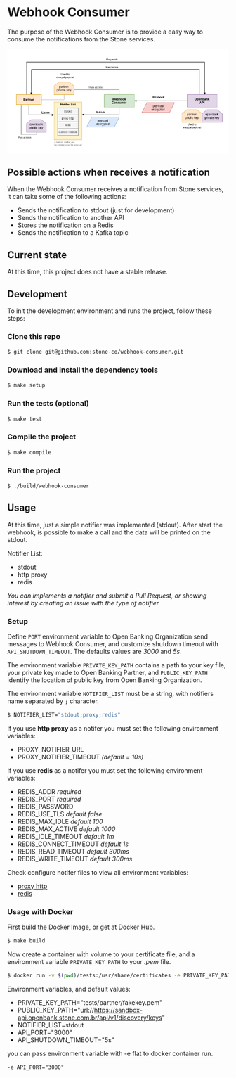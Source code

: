 # Webhook Consumer

The purpose of the Webhook Consumer is to provide a easy way to consume the notifications from the Stone services.

<img src="/docs/overview.png" alt="Image of webhook consumer diagram" align="center" />

## Possible actions when receives a notification

When the Webhook Consumer receives a notification from Stone services, it can take some of the following actions:
* Sends the notification to stdout (just for development)
* Sends the notification to another API
* Stores the notification on a Redis
* Sends the notification to a Kafka topic

## Current state

At this time, this project does not have a stable release.

## Development

To init the development environment and runs the project, follow these steps:

### Clone this repo

```bash
$ git clone git@github.com:stone-co/webhook-consumer.git
```

### Download and install the dependency tools

```bash
$ make setup
```

### Run the tests (optional)

```bash
$ make test
```

### Compile the project

```bash
$ make compile
```

### Run the project

```bash
$ ./build/webhook-consumer
```

## Usage

At this time, just a simple notifier was implemented (stdout).
After start the webhook, is possible to make a call and the data will be printed on the stdout.

Notifier List:

- stdout
- http proxy
- redis

_You can implements a notifier and submit a Pull Request, or showing interest by
creating an issue with the type of notifier_

### Setup

Define `PORT` environment variable to Open Banking Organization send messages to
Webhook Consumer, and customize shutdown timeout with `API_SHUTDOWN_TIMEOUT`.
The defaults values are _3000_ and _5s_.

The environment variable `PRIVATE_KEY_PATH` contains a path to your key file,
your private key made to Open Banking Partner, and `PUBLIC_KEY_PATH` identify
the location of public key from Open Banking Organization.

The environment variable `NOTIFIER_LIST` must be a string, with notifiers name
separated by `;` character.

```bash
$ NOTIFIER_LIST="stdout;proxy;redis"
```

If you use **http proxy** as a notifer you must set the following environment
variables:

- PROXY_NOTIFIER_URL
- PROXY_NOTIFIER_TIMEOUT _(default = 10s)_

If you use **redis** as a notifer you must set the following environment
variables:

- REDIS_ADDR _required_
- REDIS_PORT _required_
- REDIS_PASSWORD
- REDIS_USE_TLS _default false_
- REDIS_MAX_IDLE _default 100_
- REDIS_MAX_ACTIVE _default 1000_
- REDIS_IDLE_TIMEOUT _default 1m_
- REDIS_CONNECT_TIMEOUT _default 1s_
- REDIS_READ_TIMEOUT _default 300ms_
- REDIS_WRITE_TIMEOUT _default 300ms_

Check configure notifer files to view all environment variables:

- [proxy http](/pkg/gateways/notifiers/proxy/configure.go)
- [redis](/pkg/gateways/notifiers/redis/config.go)


### Usage with Docker

First build the Docker Image, or get at Docker Hub.
```bash
$ make build
```

Now create a container with volume to your certificate file, and a environment
variable `PRIVATE_KEY_PATH` to your _.pem_ file.
```bash
$ docker run -v $(pwd)/tests:/usr/share/certificates -e PRIVATE_KEY_PATH="/usr/share/certificates/partner/fakekey.pem" -d stone-co/webhook-consumer:dev
```

Environment variables, and default values:

- PRIVATE_KEY_PATH="tests/partner/fakekey.pem"
- PUBLIC_KEY_PATH="url://https://sandbox-api.openbank.stone.com.br/api/v1/discovery/keys"
- NOTIFIER_LIST=stdout
- API_PORT="3000"
- API_SHUTDOWN_TIMEOUT="5s"

you can pass environment variable with -e flat to docker container run.

```
-e API_PORT="3000"
```
